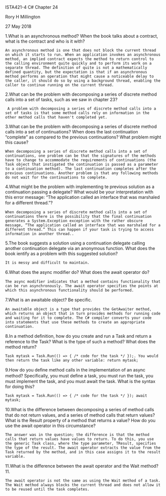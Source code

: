 ISTA421-4 C# Chapter 24

Rory H Millington

27 May 2018

1.What is an asynchronous method? When the book talks about a contract, what is the contract and who is it with?

	An asynchronous method is one that does not block the current thread on which it starts to run. When an application invokes an asynchronous method, an implied contract expects the method to return control to the calling environment quite quickly and to perform its work on a separate thread. The definition of quite is not a mathematically defined quantity, but the expectation is that if an asynchronous method performs an operation that might cause a noticeable delay to the caller, it should do so by using a background thread, enabling the caller to continue running on the current thread.

2.What can be the problem with decomposing a series of discrete method calls into a set of tasks, such as we saw in chapter 23?

	 A problem with decomposing a series of discrete method calls into a set of tasks is that some method calls rely on information in the other method calls that haven't completed yet.

3.What can be the problem with decomposing a series of discrete method calls into a set of continuations? When does the last continuation “complete” as compared to the previous continuations? What problem might this cause?

	When decomposing a series of discrete method calls into a set of continuations, one problem can be that the signatures of the methods have to change to accommodate the requirements of continuations (the Task object that instigated the continuation is passed as a parameter to a continuation method). The last continuation completes after the previous continuations. Another problem is that any following methods do not wait for the continuations to complete.

4.What might be the problem with implementing te previous solution as a continuation passing a delegate? What would be your interpretation with this error message: “The application called an interface that was marshaled for a diﬀerent thread.”?

	When decomposing a series of discrete method calls into a set of continuations there is the possibility that the final continuation generates a System.Exception exception with the rather obscure message, “The application called an interface that was marshaled for a different thread.” This can happen if your task is trying to access information in another thread..

5.The book suggests a solution using a continuation delegate calling another continuation delegate via an anonymous function. What does the book ientify as a problem with this suggested solution?

	It is messy and difficult to maintain.

6.What does the async modiﬁer do? What does the await operator do?

	The async modifier indicates that a method contains functionality that can be run asynchronously. The await operator specifies the points at which this asynchronous functionality should be performed.

7.What is an awaitable object? Be speciﬁc.

	An awaitable object is a type that provides the GetAwaiter method, which returns an object that in turn provides methods for running code and waiting for it to complete. The C# compiler converts your code into statements that use these methods to create an appropriate continuation.

8.In a method deﬁnition, how do you create and run a Task and return a reference to the Task? What is the type of such a method? What does the method return?

	Task mytask = Task.Run(() => { /* code for the task */ });. You would then return the task like any other variable: return mytask;

9.How do you deﬁne method calls in the implementation of an async method? 
Speciﬁcally, you must deﬁne a task, you must run the task, you must implement the task, and you must await the task. What is the syntax for doing this?

	Task mytask = Task.Run(() => { /* code for the task */ }); await mytask;

10.What is the diﬀerence between decomposing a series of method calls that do not return values, and a series of method calls that return values? What is the Result property of a method that returns a value? How do you use the await operator in this circumstance?

	The answer was in the question; the difference is that the method calls that return values have values to return. To do this, you use the generic Task class, where the type parameter, TResult, specifies the type of the result. The await operator extracts the value from the Task returned by the method, and in this case assigns it to the result variable.

11.What is the diﬀerence between the await operator and the Wait method?11.

	The await operator is not the same as using the Wait method of a task. The Wait method always blocks the current thread and does not allow it to be reused until the task completes.